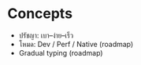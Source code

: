 # Concepts
- ปรัชญา: เบา–ง่าย–เร็ว
- โหมด: Dev / Perf / Native (roadmap)
- Gradual typing (roadmap)
